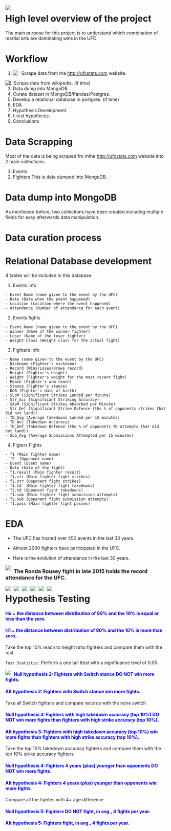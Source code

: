 



<img src="data/ufc.png"
    style="float: left; margin-right: 10px;" />

# High level overview of the project
The main purpose for this project is to understand which combination of martial arts are dominating wins in the UFC.
# Workflow
1. Scrape data from the http://ufcstats.com website.
<img src="data/ufcweb.png"
    style="float: left; margin-right: 10px;" />
    

<img src="data/workflow.png"
    style="float: left; margin-right: 10px;" />


2. Scrape data from wikipedia. (if time)
3. Data dump into MongoDB.
4. Curate dataset in MongoDB/Pandas/Postgres.
5. Develop a relational database in postgres. (if time)
6. EDA
7. Hypothesis Development.
8. t-test hypothesis.
9. Conclusions

# Data Scrapping
Most of the data is being scraped fro mthe http://ufcstats.com website into 2 main collections:
  1. Events
  2. Fighters
This is data dumped into MongoDB.

# Data dump into MongoDB
As mentioned before, two collections have been created including multiple fields for easy afterwards data manipulation. 

# Data curation process

# Relational Database development
4 tables will be included in this database:
  1. Events info
  
    - Event Name (name given to the event by the UFC)
    - Date (Date when the event happened)
    - Location (Location where the event happened)
    - Attendance (Number of attendance for each event)
  2. Events fights
  
    - Event Name (name given to the event by the UFC)
    - Winner (Name of the winner fighter)
    - Loser (Name of the loser fighter)
    - Weight Class (Weight class for the actual fight)
  3. Fighters info
  
    - Name (name given to the event by the UFC)
    - Nickname (Fighter's nickname)
    - Record (Wins/Loses/Draws record)
    - Height (Fighter's height)
    - Weight (Fighter's weight for the most recent fight)
    - Reach (Fighter's arm reach)
    - Stance (Fighter's stance)
    - DOB (Fighter's date of birth)
    - SLpM (Significant Strikes Landed per Minute)
    - Str_Acc (Significant Striking Accuracy)
    - SApM (Significant Strikes Absorbed per Minute)
    - Str_Def (Significant Strike Defence (the % of opponents strikes that did not land))
    - TD_Avg (Average Takedowns Landed per 15 minutes)
    - TD_Acc (Takedown Accuracy)
    - TD_Def (Takedown Defense (the % of opponents TD attempts that did not land))
    - Sub_Avg (Average Submissions Attempted per 15 minutes)
  4. Figters Fights 
  
    - f1 (Main fighter name)
    - f2  (Opponent name)
    - Event (Event name)
    - Date (Date of the fight)
    - f1.result (Main fighter result)
    - f1.str (Main fighter fight strikes)
    - f2.str (Opponent fight strikes)
    - f1.td  (Main fighter fight takedowns)
    - f2.td (Opponent fight takedowns)
    - f1.sub (Main fighter fight submission attempts)
    - f2.sub (Opponent fight submission attempts)
    - f1.pass (Main fighter fight passes)
    
# EDA
- The UFC has hosted over 450 events in the last 30 years.
- Almost 2000 fighters have participated in the UFC.

- Here is the evolution of attendance in the last 30 years.

<img src="data/boxplot.png"
    style="float: left; margin-right: 10px;" />
    
### The Ronda Rousey fight in late 2015 holds the record attendance for the UFC. 
    
<img src="data/eventcountry.png"
    style="float: left; margin-right: 10px;" />

<img src="data/afterUS.png"
    style="float: left; margin-right: 10px;" />
    
<img src="data/weightclass.png"
    style="float: left; margin-right: 10px;" />
    
<img src="data/method.png"
    style="float: left; margin-right: 10px;" />

<img src="data/round.png"
    style="float: left; margin-right: 10px;" />
    
<img src="data/reachheight.png"
    style="float: left; margin-right: 10px;" />

# Hypothesis Testing
#### <span style="color:Blue">Ho = the distance between distribution of 90% and the 10% is equal or less than the zero.</span>
#### <span style="color:Blue">H1 = the distance between distribution of 90% and the 10% is more than zero..</span>
Take the top 10% reach to height ratio fighters and compare them with the rest.

`Test Statistic:` Perform a one tail ttest with a significance level of 0.05

<img src="data/windensity.png"
    style="float: left; margin-right: 10px;" />






#### <span style="color:Blue">Null hypothesis 2: Fighters with Switch stance DO NOT win more fights. </span>
#### <span style="color:Blue">Alt hypothesis 2: Fighters with Switch stance win more fights.</span>
Take all Switch fighters and compare records with the none switch
#### <span style="color:Blue">Null hypothesis 3: Fighters with high takedown accuracy (top 10%) DO NOT win more fights than fighters with high strike accuracy (top 10%).</span>
#### <span style="color:Blue">Alt hypothesis 3: Fighters with high takedown accuracy (top 10%) win more fights than fighters with high strike accuracy (top 10%). </span>
Take the top 10% takedown accuracy fighters and compare them with the top 10%  strike accuracy fighters
#### <span style="color:Blue">Null hypothesis 4: Fighters 4 years (plus) younger than opponents DO NOT win more fights. </span>
#### <span style="color:Blue">Alt hypothesis 4: Fighters 4 years (plus) younger than opponents win more fights. </span>
Compare all the fightes with 4+ age difference.
#### <span style="color:Blue">Null hypothesis 5: Fighters DO NOT fight, in avg., 4 fights per year.</span>
#### <span style="color:Blue">Alt hypothesis 5: Fighters fight, in avg., 4 fights per year.</span>

